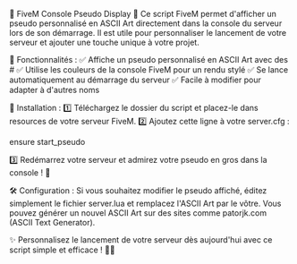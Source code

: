 🔷 FiveM Console Pseudo Display 🔷
Ce script FiveM permet d'afficher un pseudo personnalisé en ASCII Art directement dans la console du serveur lors de son démarrage. Il est utile pour personnaliser le lancement de votre serveur et ajouter une touche unique à votre projet.

🎯 Fonctionnalités :
✅ Affiche un pseudo personnalisé en ASCII Art avec des #
✅ Utilise les couleurs de la console FiveM pour un rendu stylé
✅ Se lance automatiquement au démarrage du serveur
✅ Facile à modifier pour adapter à d'autres noms

📂 Installation :
1️⃣ Téléchargez le dossier du script et placez-le dans resources de votre serveur FiveM.
2️⃣ Ajoutez cette ligne à votre server.cfg :

ensure start_pseudo

3️⃣ Redémarrez votre serveur et admirez votre pseudo en gros dans la console ! 🚀

🛠️ Configuration :
Si vous souhaitez modifier le pseudo affiché, éditez simplement le fichier server.lua et remplacez l'ASCII Art par le vôtre. Vous pouvez générer un nouvel ASCII Art sur des sites comme patorjk.com (ASCII Text Generator).

  
✨ Personnalisez le lancement de votre serveur dès aujourd'hui avec ce script simple et efficace ! 🚀🔥
